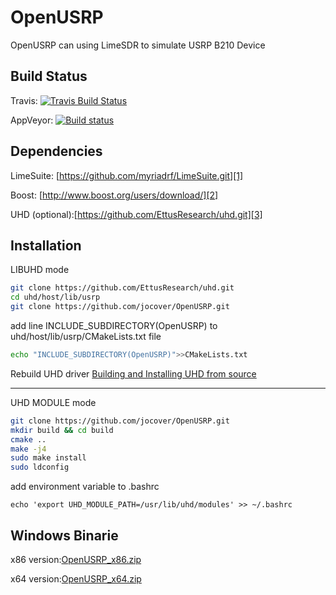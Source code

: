# OpenUSRP

OpenUSRP can using LimeSDR to simulate USRP B210 Device

Build Status
------------

Travis: [![Travis Build Status](https://travis-ci.org/jocover/OpenUSRP.svg?branch=master)](https://travis-ci.org/jocover/OpenUSRP)

AppVeyor: [![Build status](https://ci.appveyor.com/api/projects/status/a0h6dwl3wxngeun0?svg=true)](https://ci.appveyor.com/project/jocover/OpenUSRP)

Dependencies
------------
LimeSuite: [https://github.com/myriadrf/LimeSuite.git][1]

Boost: [http://www.boost.org/users/download/][2]

UHD (optional):[https://github.com/EttusResearch/uhd.git][3]

Installation
----------

LIBUHD mode

```sh
git clone https://github.com/EttusResearch/uhd.git
cd uhd/host/lib/usrp
git clone https://github.com/jocover/OpenUSRP.git
```
add line INCLUDE_SUBDIRECTORY(OpenUSRP) to uhd/host/lib/usrp/CMakeLists.txt file
```sh
echo "INCLUDE_SUBDIRECTORY(OpenUSRP)">>CMakeLists.txt

```
Rebuild UHD driver
[Building and Installing UHD from source][4]

----------
UHD MODULE mode
```sh
git clone https://github.com/jocover/OpenUSRP.git
mkdir build && cd build
cmake ..
make -j4
sudo make install
sudo ldconfig
```

add environment variable to .bashrc
```
echo 'export UHD_MODULE_PATH=/usr/lib/uhd/modules' >> ~/.bashrc 
```
Windows Binarie
---------
x86 version:[OpenUSRP_x86.zip][5]

x64 version:[OpenUSRP_x64.zip][6]


  [1]: https://github.com/myriadrf/LimeSuite.git
  [2]: http://www.boost.org/users/download/
  [3]: https://github.com/EttusResearch/uhd.git
  [4]: http://files.ettus.com/manual/page_build_guide.html
  [5]: https://www.jiangwei.org/download/OpenUSRP_x86.zip
  [6]: https://www.jiangwei.org/download/OpenUSRP_x64.zip